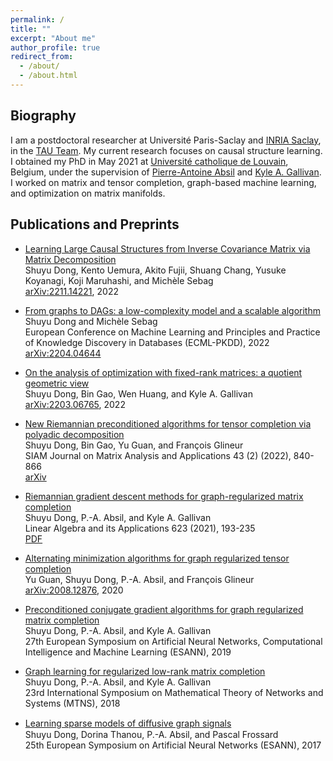 ```yaml
---
permalink: /
title: "" 
excerpt: "About me"
author_profile: true
redirect_from: 
  - /about/
  - /about.html
---
```


## Biography 

I am a postdoctoral researcher at Université Paris-Saclay and [INRIA Saclay](https://www.inria.fr/fr/centre-inria-de-saclay), in the [TAU Team](https://www.inria.fr/fr/tau). 
My current research focuses on causal structure learning. 
I obtained my PhD in May 2021 at [Université catholique de Louvain](https://uclouvain.be), Belgium, under the supervision of [Pierre-Antoine Absil](https://sites.uclouvain.be/absil/) and [Kyle A. Gallivan](https://www.math.fsu.edu/~gallivan/). I worked on matrix and tensor completion, graph-based machine learning, and optimization on matrix manifolds. 

## Publications and Preprints  

- [Learning Large Causal Structures from Inverse Covariance Matrix via Matrix Decomposition](https://arxiv.org/abs/2211.14221)  
Shuyu Dong, Kento Uemura, Akito Fujii, Shuang Chang, Yusuke Koyanagi, Koji Maruhashi, and Michèle Sebag  
[arXiv:2211.14221](https://arxiv.org/pdf/2211.14221.pdf), 2022 


- [From graphs to DAGs: a low-complexity model and a scalable algorithm](https://2022.ecmlpkdd.org/wp-content/uploads/2022/09/sub_1357.pdf)  
Shuyu Dong and Michèle Sebag  
European Conference on Machine Learning and Principles and Practice of Knowledge Discovery in Databases (ECML-PKDD), 2022  
[arXiv:2204.04644](https://arxiv.org/pdf/2204.04644.pdf)

- [On the analysis of optimization with fixed-rank matrices: a quotient geometric view](https://arxiv.org/abs/2203.06765)  
Shuyu Dong, Bin Gao, Wen Huang, and Kyle A. Gallivan  
[arXiv:2203.06765](https://arxiv.org/pdf/2203.06765.pdf), 2022 

- [New Riemannian preconditioned algorithms for tensor completion via polyadic decomposition](https://doi.org/10.1137/21M1394734)  
Shuyu Dong, Bin Gao, Yu Guan, and François Glineur  
SIAM Journal on Matrix Analysis and Applications 43 (2) (2022), 840-866  
[arXiv](https://arxiv.org/pdf/2101.11108.pdf) 

- [Riemannian gradient descent methods for graph-regularized matrix completion](https://doi.org/10.1016/j.laa.2020.06.010)  
Shuyu Dong, P.-A. Absil, and Kyle A. Gallivan   
Linear Algebra and its Applications 623 (2021), 193-235  
[PDF](/files/grmc-uclouvain-16-june-2020.pdf) 

- [Alternating minimization algorithms for graph regularized tensor completion](https://arxiv.org/abs/2008.12876)  
Yu Guan, Shuyu Dong, P.-A. Absil, and François Glineur   
[arXiv:2008.12876](https://arxiv.org/pdf/2008.12876.pdf), 2020  

- [Preconditioned conjugate gradient algorithms for graph regularized matrix completion](https://www.esann.org/sites/default/files/proceedings/legacy/es2019-133.pdf)  
Shuyu Dong, P.-A. Absil, and Kyle A. Gallivan  
27th European Symposium on Artificial Neural Networks, Computational Intelligence and Machine Learning (ESANN), 2019  

- [Graph learning for regularized low-rank matrix completion](https://mtns2018.hkust.edu.hk/media/files/0153.pdf)  
Shuyu Dong, P.-A. Absil, and Kyle A. Gallivan  
23rd International Symposium on Mathematical Theory of Networks and Systems (MTNS), 2018

- [Learning sparse models of diﬀusive graph signals](https://www.esann.org/sites/default/files/proceedings/legacy/es2017-116.pdf)  
Shuyu Dong, Dorina Thanou, P.-A. Absil, and Pascal Frossard  
25th European Symposium on Artificial Neural Networks	(ESANN), 2017



